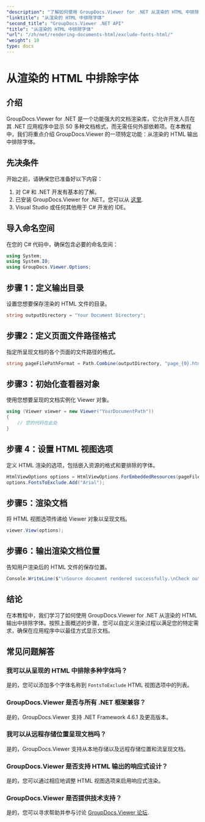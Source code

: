 ```yaml
---
"description": "了解如何使用 GroupDocs.Viewer for .NET 从渲染的 HTML 中排除字体。按照此分步指南操作，即可实现无缝文档显示。"
"linktitle": "从渲染的 HTML 中排除字体"
"second_title": "GroupDocs.Viewer .NET API"
"title": "从渲染的 HTML 中排除字体"
"url": "/zh/net/rendering-documents-html/exclude-fonts-html/"
"weight": 10
type: docs
---
```

# 从渲染的 HTML 中排除字体

## 介绍
GroupDocs.Viewer for .NET 是一个功能强大的文档渲染库，它允许开发人员在其 .NET 应用程序中显示 50 多种文档格式，而无需任何外部依赖项。在本教程中，我们将重点介绍 GroupDocs.Viewer 的一项特定功能：从渲染的 HTML 输出中排除字体。 
## 先决条件
开始之前，请确保您已准备好以下内容：
1. 对 C# 和 .NET 开发有基本的了解。
2. 已安装 GroupDocs.Viewer for .NET。您可以从 [这里](https://releases。groupdocs.com/viewer/net/).
3. Visual Studio 或任何其他用于 C# 开发的 IDE。

## 导入命名空间
在您的 C# 代码中，确保包含必要的命名空间：
```csharp
using System;
using System.IO;
using GroupDocs.Viewer.Options;
```

## 步骤 1：定义输出目录
设置您想要保存渲染的 HTML 文件的目录。
```csharp
string outputDirectory = "Your Document Directory";
```
## 步骤2：定义页面文件路径格式
指定所呈现文档的各个页面的文件路径的格式。
```csharp
string pageFilePathFormat = Path.Combine(outputDirectory, "page_{0}.html");
```
## 步骤3：初始化查看器对象
使用您想要呈现的文档实例化 Viewer 对象。
```csharp
using (Viewer viewer = new Viewer("YourDocumentPath"))
{
    // 您的代码在此处
}
```
## 步骤 4：设置 HTML 视图选项
定义 HTML 渲染的选项，包括嵌入资源的格式和要排除的字体。
```csharp
HtmlViewOptions options = HtmlViewOptions.ForEmbeddedResources(pageFilePathFormat);
options.FontsToExclude.Add("Arial");
```
## 步骤5：渲染文档
将 HTML 视图选项传递给 Viewer 对象以呈现文档。
```csharp
viewer.View(options);
```
## 步骤6：输出渲染文档位置
告知用户渲染后的 HTML 文件的保存位置。
```csharp
Console.WriteLine($"\nSource document rendered successfully.\nCheck output in {outputDirectory}.");
```

## 结论
在本教程中，我们学习了如何使用 GroupDocs.Viewer for .NET 从渲染的 HTML 输出中排除字体。按照上面概述的步骤，您可以自定义渲染过程以满足您的特定需求，确保在应用程序中以最佳方式显示文档。
## 常见问题解答
### 我可以从呈现的 HTML 中排除多种字体吗？
是的，您可以添加多个字体名称到 `FontsToExclude` HTML 视图选项中的列表。
### GroupDocs.Viewer 是否与所有 .NET 框架兼容？
是的，GroupDocs.Viewer 支持 .NET Framework 4.6.1 及更高版本。
### 我可以从远程存储位置呈现文档吗？
是的，GroupDocs.Viewer 支持从本地存储以及远程存储位置和流呈现文档。
### GroupDocs.Viewer 是否支持 HTML 输出的响应式设计？
是的，您可以通过相应地调整 HTML 视图选项来启用响应式渲染。
### GroupDocs.Viewer 是否提供技术支持？
是的，您可以寻求帮助并参与讨论 [GroupDocs.Viewer 论坛](https://forum。groupdocs.com/c/viewer/9).